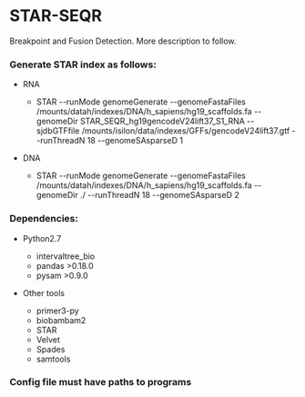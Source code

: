 # STAR-SEQR
Breakpoint and Fusion Detection. More description to follow.

### Generate STAR index as follows:
* RNA
  * STAR --runMode genomeGenerate --genomeFastaFiles /mounts/datah/indexes/DNA/h_sapiens/hg19_scaffolds.fa --genomeDir STAR_SEQR_hg19gencodeV24lift37_S1_RNA --sjdbGTFfile /mounts/isilon/data/indexes/GFFs/gencodeV24lift37.gtf --runThreadN 18 --genomeSAsparseD 1

* DNA
  * STAR --runMode genomeGenerate --genomeFastaFiles /mounts/datah/indexes/DNA/h_sapiens/hg19_scaffolds.fa --genomeDir ./ --runThreadN 18 --genomeSAsparseD 2


### Dependencies:
* Python2.7
  * intervaltree_bio
  * pandas >0.18.0
  * pysam >0.9.0

* Other tools
  * primer3-py
  * biobambam2
  * STAR
  * Velvet
  * Spades
  * samtools

### Config file must have paths to programs



